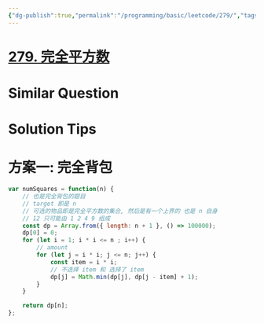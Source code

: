 ```yaml
---
{"dg-publish":true,"permalink":"/programming/basic/leetcode/279/","tags":["leetcode/dp/knapsack/complete","leetcode/dp/combination","leetcode/backtracking/combination","leetcode/unsolved","leetcode/math/squre"]}
---
```



# [279. 完全平方数](https://leetcode.cn/problems/perfect-squares/)

# Similar Question

# Solution Tips

# 方案一: 完全背包

```js
var numSquares = function(n) {
    // 也是完全背包的题目
    // target 即是 n
    // 可选的物品即是完全平方数的集合, 然后是有一个上界的 也是 n 自身
    // 12 只可能由 1 2 4 9 组成
    const dp = Array.from({ length: n + 1 }, () => 100000);
    dp[0] = 0;
    for (let i = 1; i * i <= n ; i++) {
        // amount
        for (let j = i * i; j <= n; j++) {
            const item = i * i;
            // 不选择 item 和 选择了 item
            dp[j] = Math.min(dp[j], dp[j - item] + 1);
        }
    }

    return dp[n];
};
```

